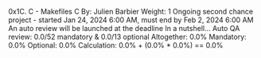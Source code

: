 0x1C. C - Makefiles
C
 By: Julien Barbier
 Weight: 1
 Ongoing second chance project - started Jan 24, 2024 6:00 AM, must end by Feb 2, 2024 6:00 AM
 An auto review will be launched at the deadline
In a nutshell…
Auto QA review: 0.0/52 mandatory & 0.0/13 optional
Altogether:  0.0%
Mandatory: 0.0%
Optional: 0.0%
Calculation:  0.0% + (0.0% * 0.0%)  == 0.0%
